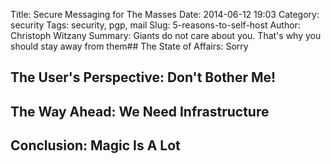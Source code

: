 Title: Secure Messaging for The Masses
Date: 2014-06-12 19:03
Category: security
Tags: security, pgp, mail
Slug: 5-reasons-to-self-host
Author: Christoph Witzany
Summary: Giants do not care about you. That's why you should stay away from them## The State of Affairs: Sorry

## The User's Perspective: Don't Bother Me!
## The Way Ahead: We Need Infrastructure
## Conclusion: Magic Is A Lot